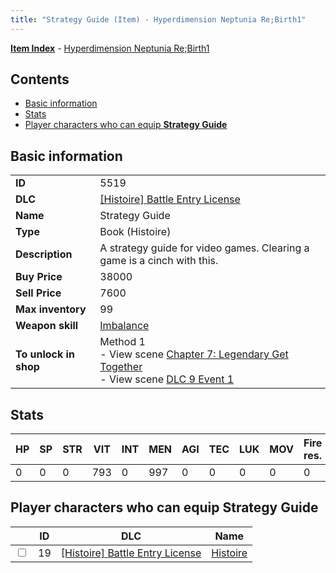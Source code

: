 ```yaml
---
title: "Strategy Guide (Item) - Hyperdimension Neptunia Re;Birth1"
---
```


[**Item Index**](/neptunia/rb1/item/index.html) - [Hyperdimension Neptunia Re;Birth1](/neptunia/rb1)

## Contents

- [Basic information](#basic-information)
- [Stats](#stats)
- [Player characters who can equip **Strategy Guide**](#player-characters-who-can-equip-strategy-guide)

## Basic information

|   |   |
| -- | -- |
| **ID** | 5519 |
| **DLC** | [[Histoire] Battle Entry License](/neptunia/rb1/dlc/9-histoire.html) |
| **Name** | Strategy Guide |
| **Type** | Book (Histoire) |
| **Description** | A strategy guide for video games. Clearing a game is a cinch with this. |
| **Buy Price** | 38000 |
| **Sell Price** | 7600 |
| **Max inventory** | 99 |
| **Weapon skill** | [Imbalance](/neptunia/rb1/skill/9-3002-imbalance.html) |
| **To unlock in shop** | Method 1<br />- View scene [Chapter 7: Legendary Get Together](/neptunia/rb1/scene/1-726-chapter-7-legendary-get-together.html)<br />- View scene [DLC 9 Event 1](/neptunia/rb1/scene/9-5030-dlc-9-event-1.html) |


## Stats

| HP | SP | STR | VIT | INT | MEN | AGI | TEC | LUK | MOV | Fire res. | Ice res. | Wind res. | Lightning res. |
| -- | -- | --- | --- | --- | --- | --- | --- | --- | --- | --------- | -------- | --------- | -------------- |
| 0 | 0 | 0 | 793 | 0 | 997 | 0 | 0 | 0 | 0 | 0 | 0 | 0 | 0 |


## Player characters who can equip **Strategy Guide**

|    | ID | DLC | Name |
| -- | -- | --- | ---- |
| <input type="checkbox" id="rb1-player-9-19" class="trackbox" /> | 19 | [[Histoire] Battle Entry License](/neptunia/rb1/dlc/9-histoire.html) | [Histoire](/neptunia/rb1/player/9-19-histoire.html) |
